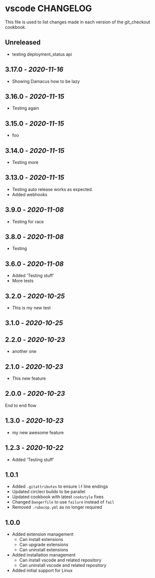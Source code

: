 # vscode CHANGELOG

This file is used to list changes made in each version of the git_checkout cookbook.

## Unreleased

- testing deployment_status api

## 3.17.0 - *2020-11-16*

- Showing Damacus how to be lazy

## 3.16.0 - *2020-11-15*

- Testing again

## 3.15.0 - *2020-11-15*

- foo

## 3.14.0 - *2020-11-15*

- Testing more

## 3.13.0 - *2020-11-15*

- Testing auto release works as expected.
- Added webhooks

## 3.9.0 - *2020-11-08*

- Testing for race

## 3.8.0 - *2020-11-08*

- Testing

## 3.6.0 - *2020-11-08*


- Added 'Testing stuff'
- More tests

## 3.2.0 - *2020-10-25*

- This is my new test

## 3.1.0 - *2020-10-25*


## 2.2.0 - *2020-10-23*

- another one

## 2.1.0 - *2020-10-23*

- This new feature

## 2.0.0 - *2020-10-23*

End to end flow

## 1.3.0 - *2020-10-23*

- my new awesome feature

## 1.2.3 - *2020-10-22*

- Added 'Testing stuff'

## 1.0.1

- Added `.gitattributes` to ensure `lf` line endings
- Updated circleci builds to be parallel
- Updated cookbook with latest `cookstyle` fixes
- Changed `Dangerfile` to use `failure` instead of `fail`
- Removed `.rubocop.yml` as no longer required

## 1.0.0

- Added extension management
  - Can install extensions
  - Can upgrade extensions
  - Can uninstall extensions
- Added installation management
  - Can install vscode and related repository
  - Can uninstall vscode and related repository
- Added initial support for Linux

